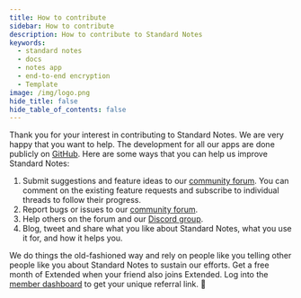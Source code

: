 ```yaml
---
title: How to contribute
sidebar: How to contribute
description: How to contribute to Standard Notes
keywords:
  - standard notes
  - docs
  - notes app
  - end-to-end encryption
  - Template
image: /img/logo.png
hide_title: false
hide_table_of_contents: false
---
```


Thank you for your interest in contributing to Standard Notes. We are very happy that you want to help. The development for all our apps are done publicly on [GitHub](https://github.com/standardnotes). Here are some ways that you can help us improve Standard Notes:

1. Submit suggestions and feature ideas to our [community forum](https://forum.standardnotes.org). You can comment on the existing feature requests and subscribe to individual threads to follow their progress.
2. Report bugs or issues to our [community forum](https://forum.standardnotes.org).
3. Help others on the forum and our [Discord group](https://standardnotes.com/discord).
4. Blog, tweet and share what you like about Standard Notes, what you use it for, and how it helps you.

We do things the old-fashioned way and rely on people like you telling other people like you about Standard Notes to sustain our efforts. Get a free month of Extended when your friend also joins Extended. Log into the [member dashboard](https://dashboard.standardnotes.com) to get your unique referral link. 🙂
